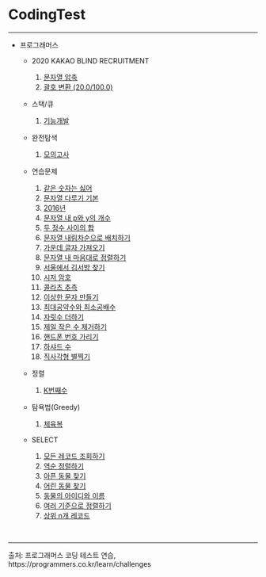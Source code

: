 # CodingTest
<hr/>

- 프로그래머스 
  - 2020 KAKAO BLIND RECRUITMENT
    1. [문자열 압축](https://github.com/chimy2/CodingTest/blob/master/Kakao/src/blind_recruitment/StringCompression.java)
    2. [괄호 변환 (20.0/100.0)](https://github.com/chimy2/CodingTest/blob/master/Kakao/src/blind_recruitment/ParenthesisTransformation.java)

  - 스택/큐
    1. [기능개발](https://github.com/chimy2/CodingTest/blob/master/Practice/src/stack_queue/FunctionalDevelopment.java)

  - 완전탐색
    1. [모의고사](https://github.com/chimy2/CodingTest/blob/master/Practice/src/brute_force_search/MockTest.java)
  
  - 연습문제
    1. [같은 숫자는 싫어](https://github.com/chimy2/CodingTest/blob/master/Practice/src/exercise/SameNumberHate.java)
    2. [문자열 다루기 기본](https://github.com/chimy2/CodingTest/blob/master/Practice/src/exercise/StringHandlingBasic.java)
    3. [2016년](https://github.com/chimy2/CodingTest/blob/master/Practice/src/exercise/Year2016.java)
    4. [문자열 내 p와 y의 개수](https://github.com/chimy2/CodingTest/blob/master/Practice/src/exercise/NumberOfPAndYInString.java)
    5. [두 정수 사이의 합](https://github.com/chimy2/CodingTest/blob/master/Practice/src/exercise/SumBetweenTwoIntegers.java)
    6. [문자열 내림차순으로 배치하기](https://github.com/chimy2/CodingTest/blob/master/Practice/src/exercise/StringDescendingPlacement.java)
    7. [가운데 글자 가져오기](https://github.com/chimy2/CodingTest/blob/master/Practice/src/exercise/MiddleCharacterImport.java)
    8. [문자열 내 마음대로 정렬하기](https://github.com/chimy2/CodingTest/blob/master/Practice/src/exercise/SortByString.java)
    9. [서울에서 김서방 찾기](https://github.com/chimy2/CodingTest/blob/master/Practice/src/exercise/FindKimSeoBangInSeoul.java)
    10. [시저 암호](https://github.com/chimy2/CodingTest/blob/master/Practice/src/exercise/CaesarCipher.java)
    11. [콜라츠 추측](https://github.com/chimy2/CodingTest/blob/master/Practice/src/exercise/CollatzConjecture.java)
    12. [이상한 문자 만들기](https://github.com/chimy2/CodingTest/blob/master/Practice/src/exercise/CreateStrangeCharacter.java)
    13. [최대공약수와 최소공배수](https://github.com/chimy2/CodingTest/blob/master/Practice/src/exercise/GreatestCommonDivisorAndLeastCommonMultiple.java)
    14. [자릿수 더하기](https://github.com/chimy2/CodingTest/blob/master/Practice/src/exercise/DigitPlus.java)
    15. [제일 작은 수 제거하기](https://github.com/chimy2/CodingTest/blob/master/Practice/src/exercise/RemoveSmallestNumber.java)
    16. [핸드폰 번호 가리기](https://github.com/chimy2/CodingTest/blob/master/Practice/src/exercise/CellPhoneNumberMasking.java)
    17. [하샤드 수](https://github.com/chimy2/CodingTest/blob/master/Practice/src/exercise/HarsardNumber.java)
    18. [직사각형 별찍기](https://github.com/chimy2/CodingTest/blob/master/Practice/src/exercise/RectanguleStarShooting.java)
    
  - 정렬
    1. [K번째수](https://github.com/chimy2/CodingTest/blob/master/Practice/src/sort/KthNumber.java)
    
  - 탐욕법(Greedy)
    1. [체육복](https://github.com/chimy2/CodingTest/blob/master/Practice/src/greedy/GymClothes.java)
  
  - SELECT
    1. [모든 레코드 조회하기](https://github.com/chimy2/CodingTest/blob/master/Practice/src/sql_select/To%20query%20all%20records.txt)
    2. [역순 정렬하기](https://github.com/chimy2/CodingTest/blob/master/Practice/src/sql_select/reverse%20order%20alignment.txt)
    3. [아픈 동물 찾기](https://github.com/chimy2/CodingTest/blob/master/Practice/src/sql_select/Finding%20a%20sick%20animal.txt)
    4. [어린 동물 찾기](https://github.com/chimy2/CodingTest/blob/master/Practice/src/sql_select/Finding%20Young%20Animals.txt)
    5. [동물의 아이디와 이름](https://github.com/chimy2/CodingTest/blob/master/Practice/src/sql_select/ID%20and%20name%20of%20animal.txt)
    6. [여러 기준으로 정렬하기](https://github.com/chimy2/CodingTest/blob/master/Practice/src/sql_select/To%20sort%20by%20multiple%20criteria.txt)
    7. [상위 n개 레코드](https://github.com/chimy2/CodingTest/blob/master/Practice/src/sql_select/Top%20n%20Records.txt)
  
<br>
<hr/>
출처: 프로그래머스 코딩 테스트 연습, https://programmers.co.kr/learn/challenges
